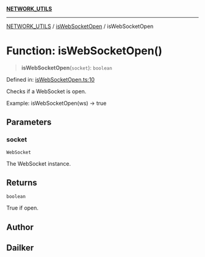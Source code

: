 [**NETWORK_UTILS**](../../README.md)

***

[NETWORK_UTILS](../../README.md) / [isWebSocketOpen](../README.md) / isWebSocketOpen

# Function: isWebSocketOpen()

> **isWebSocketOpen**(`socket`): `boolean`

Defined in: [isWebSocketOpen.ts:10](https://github.com/dailker/everyutil/blob/cee559aadda9e0c298e06364cba9020e97a8b19b/src/network/isWebSocketOpen.ts#L10)

Checks if a WebSocket is open.

Example: isWebSocketOpen(ws) → true

## Parameters

### socket

`WebSocket`

The WebSocket instance.

## Returns

`boolean`

True if open.

## Author

## Dailker
